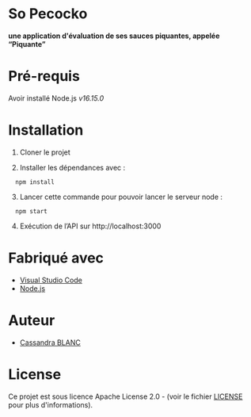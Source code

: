 # So Pecocko

__une application d'évaluation de ses sauces piquantes, appelée “Piquante”__

# Pré-requis

Avoir installé Node.js *v16.15.0*

# Installation

1. Cloner le projet

2. Installer les dépendances avec :
```
  npm install
```
3. Lancer cette commande pour pouvoir lancer le serveur node : 
```
  npm start
```
4. Exécution de l’API sur http://localhost:3000

# Fabriqué avec
- [Visual Studio Code](https://code.visualstudio.com)
- [Node.js](https://www.npmjs.com/get-npm)

# Auteur
- [Cassandra BLANC](https://github.com/cassandra2905)

# License
Ce projet est sous licence Apache License 2.0 - (voir le fichier [LICENSE](https://github.com/cassandra2905/CassandraBlanc_6_07062022/blob/main/LICENSE) pour plus d'informations).
